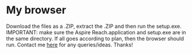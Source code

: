 # My browser

Download the files as a .ZIP, extract the .ZIP and then run the setup.exe. IMPORTANT: make sure the Aspire Reach.application and setup.exe are in the same directory. If all goes
according to plan, then the browser should run. Contact me [here](mailto:rehanraj0911@gmail.com) for any queries/ideas. Thanks!
